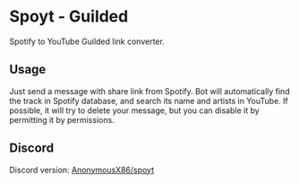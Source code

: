 # Spoyt - Guilded

Spotify to YouTube Guilded link converter.

## Usage

Just send a message with share link from Spotify. Bot will automatically find
the track in Spotify database, and search its name and artists in YouTube.
If possible, it will try to delete your message, but you can disable it
by permitting it by permissions.

## Discord

Discord version: [AnonymousX86/spoyt](https://github.com/AnonymousX86/spoyt)

